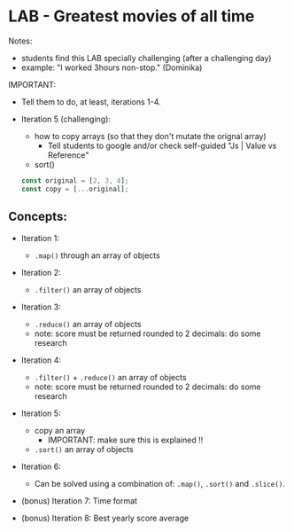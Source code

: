 

# LAB - Greatest movies of all time

<!--

How:
- consider doing it in pairs 
(update feb.2023: let's do it individual)

-->


Notes: 
- students find this LAB specially challenging (after a challenging day)
- example: "I worked 3hours non-stop." (Dominika)



<!-- @Luis: IMPORTANT -->
<!-- @Luis: IMPORTANT -->
<!-- @Luis: IMPORTANT -->

IMPORTANT: 

- Tell them to do, at least, iterations 1-4.

- Iteration 5 (challenging):
  - how to copy arrays (so that they don't mutate the orignal array)
    - Tell students to google and/or check self-guided "Js | Value vs Reference"
  - sort() 


  ```js
  const original = [2, 3, 4];
  const copy = [...original];
  ```


<!-- @Luis: IMPORTANT -->
<!-- @Luis: IMPORTANT -->
<!-- @Luis: IMPORTANT -->



## Concepts:

- Iteration 1:
  - `.map()` through an array of objects

- Iteration 2:
  - `.filter()` an array of objects

- Iteration 3:
  - `.reduce()` an array of objects
  - note: score must be returned rounded to 2 decimals: do some research

- Iteration 4:
  - `.filter()` + `.reduce()` an array of objects
  - note: score must be returned rounded to 2 decimals: do some research


- Iteration 5:
  - copy an array
    - IMPORTANT: make sure this is explained !!
    <!-- - IMPORTANT: make sure this is explained !! -->
  - `.sort()` an array of objects


- Iteration 6:
  - Can be solved using a combination of: `.map()`, `.sort()` and `.slice()`.


- (bonus) Iteration 7: Time format

- (bonus) Iteration 8: Best yearly score average




